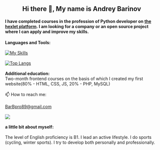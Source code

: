 <h2 align="center">Hi there 👋, My name is Andrey Barinov</h2>
<h4>I have completed courses in the profession of Python developer on <a href="https://ru.hexlet.io/u/andrewb" alt="link to the profile in the hexlet">the hexlet platform</a>. I am looking for a company or an open source project where I can apply and improve my skills.</h4>


<b>Languages and Tools:</b><br/><br/>
[![My Skills](https://skillicons.dev/icons?i=py,django,flask,postgres,html,css,git,ubuntu)](https://skillicons.dev)<br/><br/>
[![Top Langs](https://github-readme-stats.vercel.app/api/top-langs/?username=Andrey-Barinov&layout=compact&theme=vision-friendly-dark)](https://github.com/anuraghazra/github-readme-stats)<br/><br/>
<b>Additional education:</b><br/>
Two-month frontend courses on the basis of which I created my first website(80% - HTML, CSS, JS, 20% - PHP, MySQL)<br/><br/>
📫 How to reach me:<br/><br/> 
BarBpro89@gmail.com <br/><br/>
<a href="https://t.me/AndreyBarinov1"><img src="https://img.shields.io/badge/Telegram-2CA5E0?style=for-the-badge&logo=telegram&logoColor=white"/></a><br/><br/>
<b>a little bit about myself:</b><br/><br/>
The level of English proficiency is B1.
I lead an active lifestyle. I do sports (cycling, winter sports).
I try to develop both personally and professionally.

<!--
**Andrey-Barinov/Andrey-Barinov** is a ✨ _special_ ✨ repository because its `README.md` (this file) appears on your GitHub profile.

Here are some ideas to get you started:

- 🔭 I’m currently working on ...
- 🌱 I’m currently learning ...
- 👯 I’m looking to collaborate on ...
- 🤔 I’m looking for help with ...
- 💬 Ask me about ...
- 📫 How to reach me: ...
- 😄 Pronouns: ...
- ⚡ Fun fact: ...
-->
